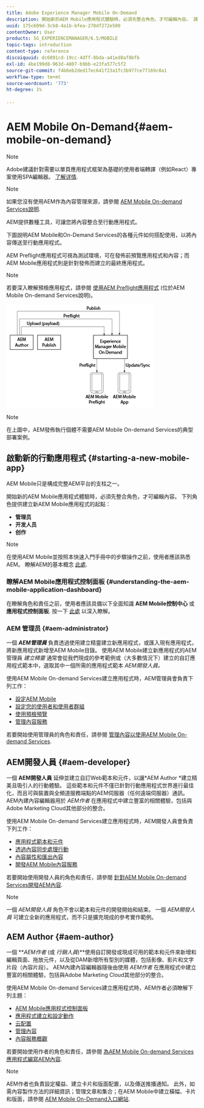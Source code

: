 ```yaml
---
title: Adobe Experience Manager Mobile On-Demand
description: 開始新的AEM Mobile應用程式體驗時，必須先整合角色，才可編輯內容。 請依照本頁面的說明開始使用AEM Mobile On-Demand Services。
uuid: 175c609d-3cb8-4a1b-bfea-278df272e500
contentOwner: User
products: SG_EXPERIENCEMANAGER/6.5/MOBILE
topic-tags: introduction
content-type: reference
discoiquuid: dc6891cd-19cc-4dff-8bda-a41ed8af8bfb
exl-id: 4be199d8-963d-4807-b9bb-e23fa577c5f2
source-git-commit: f4b6eb2ded17ec641f23a1fc3b977ce77169c8a1
workflow-type: tm+mt
source-wordcount: '773'
ht-degree: 1%

---
```


# AEM Mobile On-Demand{#aem-mobile-on-demand}

>[!NOTE]
>
>Adobe建議針對需要以單頁應用程式框架為基礎的使用者端轉譯（例如React）專案使用SPA編輯器。 [了解详情](/help/sites-developing/spa-overview.md).

>[!NOTE]
>
>如果您沒有使用AEM作為內容管理來源，請參閱 [AEM Mobile On-demand Services說明](https://helpx.adobe.com/digital-publishing-solution/topics.html).

AEM提供數種工具，可讓您將內容整合至行動應用程式。

下圖說明AEM Mobile和On-Demand Services的各種元件如何搭配使用，以將內容傳送至行動應用程式。

AEM Preflight應用程式可視為測試環境，可在發佈前預覽應用程式和內容；而AEM Mobile應用程式則是針對發佈而建立的最終應用程式。

>[!NOTE]
>
>若要深入瞭解預檢應用程式，請參閱 [使用AEM Preflight應用程式](https://helpx.adobe.com/digital-publishing-solution/help/preflight-app.html) (位於AEM Mobile On-demand Services說明)。

![chlimage_1-171](assets/chlimage_1-171.png)

>[!NOTE]
>
>在上圖中，AEM發佈執行個體不需要AEM Mobile On-demand Services的典型部署案例。

## 啟動新的行動應用程式 {#starting-a-new-mobile-app}

AEM Mobile只是構成完整AEM平台的支柱之一。

開始新的AEM Mobile應用程式體驗時，必須先整合角色，才可編輯內容。 下列角色提供建立新AEM Mobile應用程式的起點：

* **管理员**
* **开发人员**
* **创作**

>[!NOTE]
>
>在使用AEM Mobile並按照本快速入門手冊中的步驟操作之前，使用者應該熟悉AEM。 瞭解AEM的基本概念 [此處](/help/sites-deploying/deploy.md).

### 瞭解AEM Mobile應用程式控制面板 {#understanding-the-aem-mobile-application-dashboard}

在瞭解角色和責任之前，使用者應該具備以下全面知識 **AEM Mobile控制中心** 或 **應用程式控制面板**. 按一下 [此處](/help/mobile/mobile-apps-ondemand-application-dashboard.md) 以深入瞭解。

### AEM 管理员 {#aem-administrator}

一個 ***AEM管理員*** 負責透過使用建立精靈建立新應用程式，或匯入現有應用程式，將新應用程式新增至AEM Mobile目錄。 使用AEM Mobile建立新應用程式的AEM管理員 *建立精靈* 通常會從我們現成的參考範例或（大多數情況下）建立的自訂應用程式範本中，選取其中一個所需的應用程式範本 *AEM開發人員。*

使用AEM Mobile On-demand Services建立應用程式時，AEM管理員會負責下列工作：

* [設定AEM Mobile](/help/mobile/aem-mobile-setup.md)
* [設定您的使用者和使用者群組](/help/mobile/aem-mobile-configure-users.md)
* [使用預檢預覽](/help/mobile/aem-mobile-manage-ondemand-services.md)
* [管理內容服務](/help/mobile/developing-content-services.md)

若要開始使用管理員的角色和責任，請參閱 [管理內容以使用AEM Mobile On-demand Services](/help/mobile/aem-mobile.md).

## AEM開發人員 {#aem-developer}

一個 **AEM開發人員** 延伸並建立自訂Web範本和元件，以讓*AEM Author *建立精美且吸引人的行動體驗。 這些範本和元件不僅已針對行動應用程式世界進行最佳化，而且可與裝置與全頻道服務端點的AEM伺服器（任何遠端伺服器）通訊。 AEM內建內容編輯器用於 *AEM作者* 在應用程式中建立豐富的相關體驗，包括與Adobe Marketing Cloud其他部分的整合。

使用AEM Mobile On-demand Services建立應用程式時，AEM開發人員會負責下列工作：

* [應用程式範本和元件](/help/mobile/app-templates-and-components1.md)
* [透過內容同步處理行動](/help/mobile/mobile-ondemand-contentsync.md)
* [內容屬性和匯出內容](/help/mobile/on-demand-content-properties-exporting.md)
* [開發AEM Mobile內容服務](/help/mobile/developing-content-services.md)

若要開始使用開發人員的角色和責任，請參閱 [針對AEM Mobile On-demand Services開發AEM內容](/help/mobile/aem-mobile-on-demand.md).

>[!NOTE]
>
>一個 *AEM開發人員* 角色不會以範本和元件的開發開始和結束。 一個 *AEM開發人員* 可建立全新的應用程式，而不只是擴充現成的參考實作範例。

## AEM Author {#aem-author}

一個 ***AEM作者* (或 *行銷人員*)**使用自訂開發或現成可用的範本和元件來新增和編輯頁面、拖放元件，以及從DAM新增所有型別的媒體，包括影像、影片和文字片段（內容片段）。 AEM內建內容編輯器隨後由使用 *AEM作者* 在應用程式中建立豐富的相關體驗，包括與Adobe Marketing Cloud其他部分的整合。

使用AEM Mobile On-demand Services建立應用程式時，AEM作者必須瞭解下列主題：

* [AEM Mobile應用程式控制面板](/help/mobile/mobile-apps-ondemand-application-dashboard.md)
* [應用程式建立和設定動作](/help/mobile/mobile-apps-ondemand-application-create-configure-action.md)
* [云配置](/help/mobile/mobile-on-demand-associating-an-on-demand-app-to-cloud-configuration.md)
* [管理內容](/help/mobile/mobile-apps-ondemand-manage-content-ondemand.md)
* [內容服務概觀](/help/mobile/develop-content-as-a-service.md)

若要開始使用作者的角色和責任，請參閱 [為AEM Mobile On-demand Services應用程式編寫AEM內容](/help/mobile/mobile-apps-ondemand.md).

>[!NOTE]
>
>AEM作者也負責設定權益、建立卡片和版面配置，以及傳送推播通知。 此外，如需內容製作方法的詳細資訊；管理文章和集合；在AEM Mobile中建立橫幅、卡片和版面，請參閱 [AEM Mobile On-Demand入口網站](https://helpx.adobe.com/digital-publishing-solution/topics.html#dynamicpod_reference_2).
